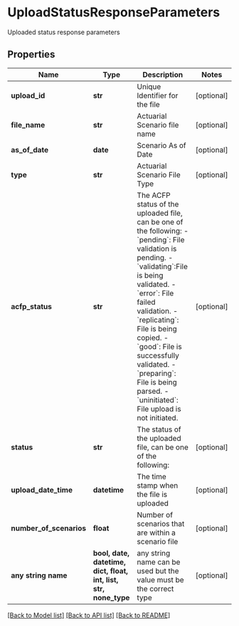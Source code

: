 # UploadStatusResponseParameters

Uploaded status response parameters

## Properties
Name | Type | Description | Notes
------------ | ------------- | ------------- | -------------
**upload_id** | **str** | Unique Identifier for the file | [optional] 
**file_name** | **str** | Actuarial Scenario file name | [optional] 
**as_of_date** | **date** | Scenario As of Date | [optional] 
**type** | **str** | Actuarial Scenario File Type | [optional] 
**acfp_status** | **str** | The ACFP status of the uploaded file, can be one of the following: - &#x60;pending&#x60;: File validation is pending. - &#x60;validating&#x60;:File is being validated. - &#x60;error&#x60;: File failed validation.  - &#x60;replicating&#x60;: File is being copied. - &#x60;good&#x60;: File is successfully validated. - &#x60;preparing&#x60;: File is being parsed.  - &#x60;uninitiated&#x60;: File upload is not initiated. | [optional] 
**status** | **str** | The status of the uploaded file, can be one of the following: | [optional] 
**upload_date_time** | **datetime** | The time stamp when the file is uploaded | [optional] 
**number_of_scenarios** | **float** | Number of scenarios that are within a scenario file | [optional] 
**any string name** | **bool, date, datetime, dict, float, int, list, str, none_type** | any string name can be used but the value must be the correct type | [optional]

[[Back to Model list]](../README.md#documentation-for-models) [[Back to API list]](../README.md#documentation-for-api-endpoints) [[Back to README]](../README.md)


